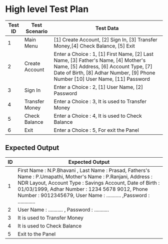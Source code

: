 # High level Test Plan
| Test ID |     Test Scenario     |     Test Data     |
| ------- | --------------------- | ----------------- |
|    1    |       Main Menu       | [1] Create Account, [2] Sign In, [3] Transfer Money,[4] Check Balance, [5] Exit |
|    2    |     Create Account    | Enter a Choice : 1, [1] First Name, [2] Last Name, [3] Father's Name, [4] Mother's Name, [5]  Address, [6] Account Type, [7] Date of Birth, [8] Adhar Number, [9] Phone Number [10] User Name, [11] Password |
|    3    |        Sign In        | Enter a Choice : 2, [1] User Name, [2] Password |
|    4    |    Transfer Money     | Enter a Choice : 3, It is used to Transfer Money |
|    5    |     Check Balance     | Enter a Choice : 4, It is used to Check Balance |
|    6    |          Exit         | Enter a Choice : 5, For exit the Panel |
## Expected Output
|  ID  |     Expected Output     |
| ---- | ----------------------- |
|   1  | First Name : N.P.Bhavani , Last Name : Prasad, Fathers's Name : P.Umapathi, Mother's Name : P.Ranjani, Address : NDR Layout, Account Type : Savings Account, Date of Birth : 01/03/1999, Adhar Number : 1234 5678 9012, Phone Number : 9012345679, User Name : ........... ,Password : ............. |
|   2  | User Name : ........... , Password : ........... |
|   3  | It is used to Transfer Money |
|   4  | It is used to Check Balance |
|   5  | Exit to the Panel |

